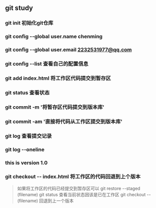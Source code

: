 ## git study

### git init 初始化git仓库

### git config --global user.name chenming

### git config --global user.email 2232531977@qq.com

### git config --list  查看自己的配置信息

### git add index.html 将工作区代码提交到暂存区

### git status 查看状态

### git commit -m '将暂存区代码提交到版本库'

### git commit -am '直接将代码从工作区提交到版本库'

### git log  查看提交记录
### git log --oneline

### this is version 1.0

### git checkout -- index.html  将工作区的代码回退到上个版本
> 如果将工作区的代码已经提交到暂存区可以 git restore --staged (filename)
> git status 查看当前状态因该是已在工作区
> git checkout -- (filename) 回退到上一个版本